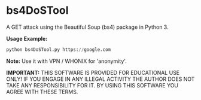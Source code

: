 # bs4DoSTool
A GET attack using the Beautiful Soup (bs4) package in Python 3.

**Usage Example:** 
```python
python bs4DoSTool.py https://google.com
```
**Note:** Use it with VPN / WHONIX for 'anonymity'.

**IMPORTANT:** THIS SOFTWARE IS PROVIDED FOR EDUCATIONAL USE ONLY! IF YOU ENGAGE IN ANY ILLEGAL ACTIVITY THE AUTHOR DOES NOT TAKE ANY RESPONSIBILITY FOR IT. BY USING THIS SOFTWARE YOU AGREE WITH THESE TERMS.
